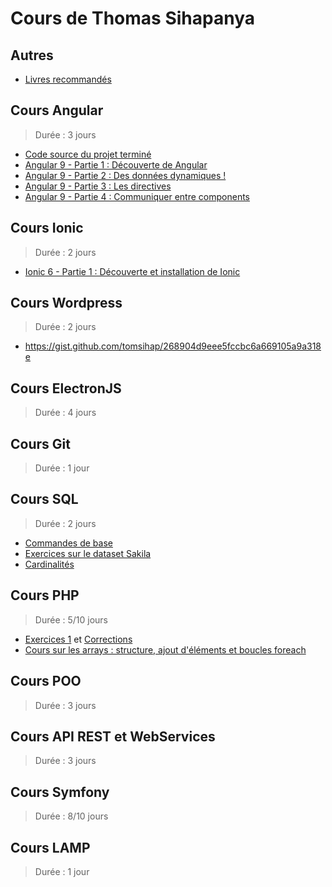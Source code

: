 # Cours de Thomas Sihapanya

## Autres

- [Livres recommandés](Random/recommanded-books.md)

## Cours Angular

> Durée : 3 jours

- [Code source du projet terminé](Angular/angular-tour-of-heroes)
- [Angular 9 - Partie 1 : Découverte de Angular](Angular/01.md)
- [Angular 9 - Partie 2 : Des données dynamiques !](Angular/02.md)
- [Angular 9 - Partie 3 : Les directives](Angular/03.md)
- [Angular 9 - Partie 4 : Communiquer entre components](Angular/04.md)

## Cours Ionic
> Durée : 2 jours
- [Ionic 6 - Partie 1 : Découverte et installation de Ionic](Ionic/01.md)


## Cours Wordpress
> Durée : 2 jours
 - https://gist.github.com/tomsihap/268904d9eee5fccbc6a669105a9a318e

## Cours ElectronJS
> Durée : 4 jours

## Cours Git
> Durée : 1 jour

## Cours SQL
> Durée : 2 jours
- [Commandes de base](https://gist.github.com/tomsihap/78d0c3fb0fc36239526c5a0fc6941993)
- [Exercices sur le dataset Sakila](https://gist.github.com/tomsihap/1c496f0da611aae2ec1bdc9eca45e06f)
- [Cardinalités](https://github.com/tomsihap/MVC-course/blob/c3c750743213daa6e0612ef260064ae1d9feb022/_cours/MVC-06.md)
## Cours PHP
> Durée : 5/10 jours

- [Exercices 1](https://gist.github.com/tomsihap/0672872f32d20b74368dab80eb9907db#file-exercice-php) et [Corrections](https://gist.github.com/tomsihap/0672872f32d20b74368dab80eb9907db#file-correction-php)
- [Cours sur les arrays : structure, ajout d'éléments et boucles foreach](https://gist.github.com/tomsihap/d694dddf1f0c968202127859e3e1e026)

## Cours POO
> Durée : 3 jours

## Cours API REST et WebServices
> Durée : 3 jours

## Cours Symfony
> Durée : 8/10 jours

## Cours LAMP
> Durée  : 1 jour
